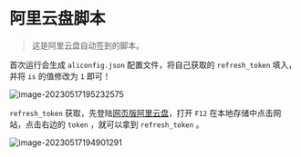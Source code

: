 # 阿里云盘脚本

> 这是阿里云盘自动签到的脚本。

首次运行会生成 `aliconfig.json` 配置文件，将自己获取的 `refresh_token` 填入，并将 `is` 的值修改为 `1` 即可！

![image-20230517195232575](https://fastly.jsdelivr.net/gh/HeiDaotu/img-bucket/img/202305171953498.png)

`refresh_token` 获取，先登陆[网页版阿里云盘](https://www.aliyundrive.com/)，打开 `F12` 在本地存储中点击网站，点击右边的 `token` ，就可以拿到 `refresh_token` 。

![image-20230517194901291](https://fastly.jsdelivr.net/gh/HeiDaotu/img-bucket/img/202305171953279.png)

